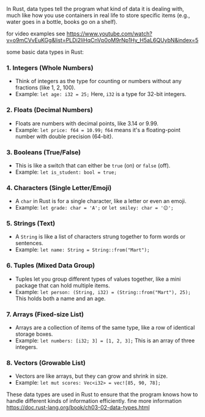 In Rust, data types tell the program what kind of data it is dealing with, much like how you use containers in real life to store specific items (e.g., water goes in a bottle, books go on a shelf).

for video examples see https://www.youtube.com/watch?v=o9mCVvEuKGg&list=PLDi2liHqCnVp0oM9rNp1Hy_H5aL6QUybN&index=5

some basic data types in Rust:

### 1. **Integers** (Whole Numbers)
- Think of integers as the type for counting or numbers without any fractions (like 1, 2, 100).
- Example: `let age: i32 = 25;`
  Here, `i32` is a type for 32-bit integers.

### 2. **Floats** (Decimal Numbers)
- Floats are numbers with decimal points, like 3.14 or 9.99.
- Example: `let price: f64 = 10.99;`
  `f64` means it's a floating-point number with double precision (64-bit).

### 3. **Booleans** (True/False)
- This is like a switch that can either be `true` (on) or `false` (off).
- Example: `let is_student: bool = true;`

### 4. **Characters** (Single Letter/Emoji)
- A `char` in Rust is for a single character, like a letter or even an emoji.
- Example: `let grade: char = 'A';` or `let smiley: char = '😊';`

### 5. **Strings** (Text)
- A `String` is like a list of characters strung together to form words or sentences.
- Example: `let name: String = String::from("Mart");`

### 6. **Tuples** (Mixed Data Group)
- Tuples let you group different types of values together, like a mini package that can hold multiple items.
- Example: `let person: (String, i32) = (String::from("Mart"), 25);`
  This holds both a name and an age.

### 7. **Arrays** (Fixed-size List)
- Arrays are a collection of items of the same type, like a row of identical storage boxes.
- Example: `let numbers: [i32; 3] = [1, 2, 3];`
  This is an array of three integers.

### 8. **Vectors** (Growable List)
- Vectors are like arrays, but they can grow and shrink in size.
- Example: `let mut scores: Vec<i32> = vec![85, 90, 78];`

These data types are used in Rust to ensure that the program knows how to handle different kinds of information efficiently. fine more information https://doc.rust-lang.org/book/ch03-02-data-types.html
